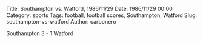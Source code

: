 Title: Southampton vs. Watford, 1986/11/29
Date: 1986/11/29 00:00
Category: sports
Tags: football, football scores, Southampton, Watford
Slug: southampton-vs-watford
Author: carbonero


Southampton 3 - 1 Watford
